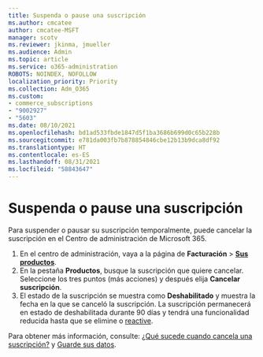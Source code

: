 ```yaml
---
title: Suspenda o pause una suscripción
ms.author: cmcatee
author: cmcatee-MSFT
manager: scotv
ms.reviewer: jkinma, jmueller
ms.audience: Admin
ms.topic: article
ms.service: o365-administration
ROBOTS: NOINDEX, NOFOLLOW
localization_priority: Priority
ms.collection: Adm_O365
ms.custom:
- commerce_subscriptions
- "9002927"
- "5603"
ms.date: 08/10/2021
ms.openlocfilehash: bd1ad533fbde1847d5f1ba3686b699d0c65b228b
ms.sourcegitcommit: e781da003fb7b878854846cbe12b13b9dca8df92
ms.translationtype: HT
ms.contentlocale: es-ES
ms.lasthandoff: 08/31/2021
ms.locfileid: "58843647"
---
```

# <a name="suspend-or-pause-a-subscription"></a>Suspenda o pause una suscripción

Para suspender o pausar su suscripción temporalmente, puede cancelar la suscripción en el Centro de administración de Microsoft 365.

1. En el centro de administración, vaya a la página de **Facturación** > **[Sus productos](https://go.microsoft.com/fwlink/p/?linkid=842054)**.
2. En la pestaña **Productos**, busque la suscripción que quiere cancelar. Seleccione los tres puntos (más acciones) y después elija **Cancelar suscripción**.
3. El estado de la suscripción se muestra como **Deshabilitado** y muestra la fecha en la que se canceló la suscripción. La suscripción permanecerá en estado de deshabilitada durante 90 días y tendrá una funcionalidad reducida hasta que se elimine o [reactive](https://docs.microsoft.com/microsoft-365/commerce/subscriptions/reactivate-your-subscription).

Para obtener más información, consulte: [¿Qué sucede cuando cancela una suscripción?](https://docs.microsoft.com/microsoft-365/commerce/subscriptions/cancel-your-subscription#what-happens-when-you-cancel-a-subscription) y [Guarde sus datos](https://docs.microsoft.com/microsoft-365/commerce/subscriptions/cancel-your-subscription#save-your-data).
